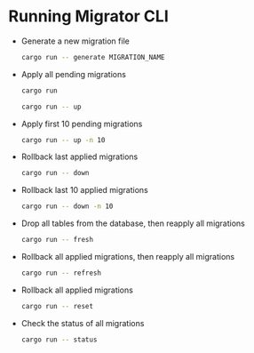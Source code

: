 # Running Migrator CLI

-   Generate a new migration file

    ```sh
    cargo run -- generate MIGRATION_NAME
    ```

-   Apply all pending migrations

    ```sh
    cargo run
    ```

    ```sh
    cargo run -- up
    ```

-   Apply first 10 pending migrations

    ```sh
    cargo run -- up -n 10
    ```

-   Rollback last applied migrations

    ```sh
    cargo run -- down
    ```

-   Rollback last 10 applied migrations

    ```sh
    cargo run -- down -n 10
    ```

-   Drop all tables from the database, then reapply all migrations

    ```sh
    cargo run -- fresh
    ```

-   Rollback all applied migrations, then reapply all migrations

    ```sh
    cargo run -- refresh
    ```

-   Rollback all applied migrations

    ```sh
    cargo run -- reset
    ```

-   Check the status of all migrations

    ```sh
    cargo run -- status
    ```

